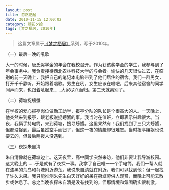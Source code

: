 ```yaml
---
layout: post
title: 忽然记起
date: 2010-11-15 12:00:02
category: 朝花夕拾
tags: [梦之栖居, 2010年]
---
```


> 这篇文章属于[《梦之栖居》](/posts/where-the-dreams-reside/)系列，写于2010年。
	
<!--more-->

（一）最后一晚的吼歌

大一的时候，唐氏奖学金的年会在我校召开。作为获该奖学金的学生，我参与到了年会事务中。我负责接待西北农林科技大学的与会者。愉快的几天很快过去，在临别的前一天晚上，我把自己的笔记本电脑带到了他们居住的宿舍。我们一群男女，打开千千静听，开始跟着唱歌。男生在吼，女生应该在唱吧，后来其他宿舍的同学闻声而来，也跟着吼起来……大家尽兴而归。第二天就离别了。

（二）荷塘捉螃蟹

在学校的爱心报亭岗位做勤工助学，报亭分队的队长是个很高大的人。一天晚上，他突然来到报亭，跟老板说捉螃蟹的事。我当时在值班，立即表示兴趣很大。当夜，我俩手持电筒，来到荷塘，搜寻螃蟹。这里果然有！我们找到了三只大螃蟹，但都没捉到。最后虽然空手而归了，但这一夜的情趣却很难忘。当时报亭姐姐也说要去的，但最后两拨人没遇到。

（三）夜探朱自清

朱自清像就在荷塘边上。这天夜里，高中同学突然来访，他们非要让我导游校园。这大晚上的……于是就有了夜探一事。我拿了自己唯一一个手电筒，我们一帮人就在漆黑的荒岛和荷塘附近游荡。我说朱自清就在附近，我们可以找到他；但一起找了许久未果。我只能推测朱先生白天好好的呆在荷塘旁供人观赏，而晚上可能去散步或休息了。总之当晚夜探朱自清是没有找到的，但那情境和氛围确实很刺激。